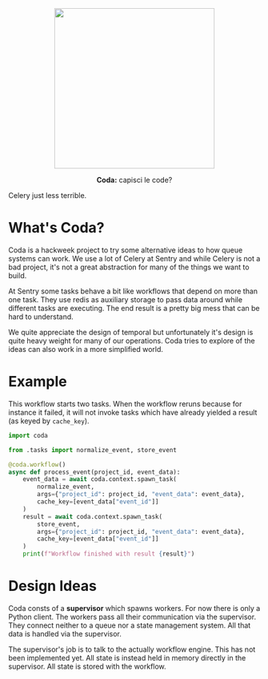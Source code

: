 <div align="center">
  <img src="https://github.com/mitsuhiko/coda/blob/main/assets/logo.png?raw=true" alt="" width=320>
  <p><strong>Coda:</strong> capisci le code?</p>
</div>

Celery just less terrible.

# What's Coda?

Coda is a hackweek project to try some alternative ideas to how queue systems can work.
We use a lot of Celery at Sentry and while Celery is not a bad project, it's not a great
abstraction for many of the things we want to build.

At Sentry some tasks behave a bit like workflows that depend on more than one task.  They
use redis as auxiliary storage to pass data around while different tasks are executing.
The end result is a pretty big mess that can be hard to understand.

We quite appreciate the design of temporal but unfortunately it's design is quite heavy
weight for many of our operations.  Coda tries to explore of the ideas can also work in
a more simplified world.

# Example

This workflow starts two tasks.  When the workflow reruns because for instance it
failed, it will not invoke tasks which have already yielded a result (as keyed by
`cache_key`).

```python
import coda

from .tasks import normalize_event, store_event

@coda.workflow()
async def process_event(project_id, event_data):
    event_data = await coda.context.spawn_task(
        normalize_event,
        args={"project_id": project_id, "event_data": event_data},
        cache_key=[event_data["event_id"]]
    )
    result = await coda.context.spawn_task(
        store_event,
        args={"project_id": project_id, "event_data": event_data},
        cache_key=[event_data["event_id"]]
    )
    print(f"Workflow finished with result {result}")
```

# Design Ideas

Coda consts of a **supervisor** which spawns workers.  For now there is only a Python client.
The workers pass all their communication via the supervisor.  They connect neither to a queue
nor a state management system.  All that data is handled via the supervisor.

The supervisor's job is to talk to the actually workflow engine.  This has not been implemented
yet.  All state is instead held in memory directly in the supervisor.  All state is stored
with the workflow.

